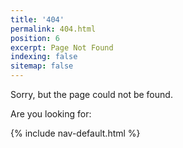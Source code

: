 ```yaml
---
title: '404'
permalink: 404.html
position: 6
excerpt: Page Not Found
indexing: false
sitemap: false
---
```


Sorry, but the page could not be found.

Are you looking for:

{% include nav-default.html %}
